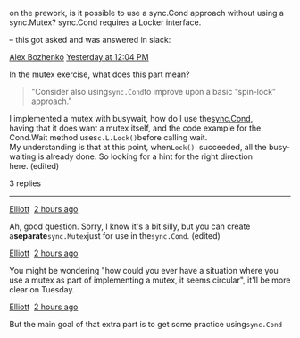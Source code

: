on the prework, is it possible to use a sync.Cond approach without using a sync.Mutex? sync.Cond requires a Locker interface.

– this got asked and was answered in slack: 

[Alex Bozhenko](https://app.slack.com/team/U0145CFU69W) [Yesterday at 12:04 PM](https://bradfield.slack.com/archives/G01KDURS65B/p1620493451034000)  

In the mutex exercise, what does this part mean?  

> "Consider also using`sync.Cond`to improve upon a basic “spin-lock” approach."

I implemented a mutex with busywait, how do I use the[sync.Cond,](https://golang.org/pkg/sync/#Cond)  
having that it does want a mutex itself, and the code example for the Cond.Wait method uses`c.L.Lock()`before calling wait.  
My understanding is that at this point, when`Lock()`  succeeded, all the busy-waiting is already done. So looking for a hint for the right direction here. (edited) 

3 replies

---

[Elliott](https://app.slack.com/team/U92R6L361)  [2 hours ago](https://bradfield.slack.com/archives/G01KDURS65B/p1620576450034500?thread_ts=1620493451.034000&cid=G01KDURS65B)  

Ah, good question. Sorry, I know it's a bit silly, but you can create a**separate**`sync.Mutex`just for use in the`sync.Cond`. (edited) 

[Elliott](https://app.slack.com/team/U92R6L361)  [2 hours ago](https://bradfield.slack.com/archives/G01KDURS65B/p1620576582034700?thread_ts=1620493451.034000&cid=G01KDURS65B)  

You might be wondering "how could you ever have a situation where you use a mutex as part of implementing a mutex, it seems circular", it'll be more clear on Tuesday.

[Elliott](https://app.slack.com/team/U92R6L361)  [2 hours ago](https://bradfield.slack.com/archives/G01KDURS65B/p1620576595034900?thread_ts=1620493451.034000&cid=G01KDURS65B)  

But the main goal of that extra part is to get some practice using`sync.Cond`